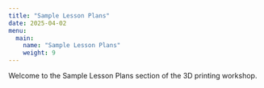 ```yaml
---
title: "Sample Lesson Plans"
date: 2025-04-02
menu:
  main:
    name: "Sample Lesson Plans"
    weight: 9
---
```


Welcome to the Sample Lesson Plans section of the 3D printing workshop.

